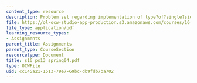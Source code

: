 ```yaml
---
content_type: resource
description: Problem set regarding implementation of type?of?single?sideband?amplitude?modulation.
file: https://ol-ocw-studio-app-production.s3.amazonaws.com/courses/16-01-unified-engineering-i-ii-iii-iv-fall-2005-spring-2006/cc145a21151379e769bcdb9fdb7ba702_s16_ps13_spring04.pdf
file_type: application/pdf
learning_resource_types:
- Assignments
parent_title: Assignments
parent_type: CourseSection
resourcetype: Document
title: s16_ps13_spring04.pdf
type: OCWFile
uid: cc145a21-1513-79e7-69bc-db9fdb7ba702
---
```

